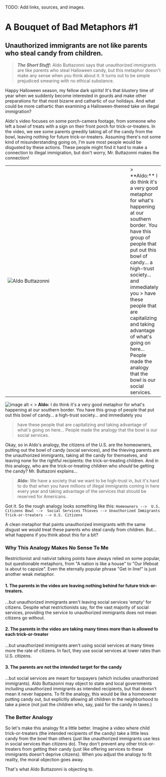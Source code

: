 <link rel="stylesheet" href="style.css">

TODO: Add links, sources, and images.

# A Bouquet of Bad Metaphors #1
## Unauthorized immigrants are not like parents who steal candy from children.

>**_The Short Stuff:_** Aldo Buttazonni says that unauthorized immigrants are like parents who steal Halloween candy, but this metaphor doesn't make any sense when you think about it. It turns out to be simple prejudiced smearing
> with no ethical substance.

Happy Halloween season, my fellow dark spirits! It's that blustery time of year when we suddenly become interested in gourds and make other preparations for that most bizarre and cathartic of our holidays.
And what could be more cathartic than examining a Halloween-themed take on illegal immigration? 


Aldo's video focuses on some porch-camera footage, from someone who left a bowl of treats with a sign on their front porch for trick-or-treaters. In the video, we see some parents greedily taking all of the candy from
the bowl, leaving nothing for future trick-or-treaters. Assuming there's not some kind of misunderstanding going on, I'm sure most people would be disgusted by these actions. 
These people might find it hard to 
make a connection to illegal immigration, but don't worry, Mr. Buttazonni makes the connection!

<table>
  <tr>
    <td style="width: 600px;"> <img src="https://github.com/fiverbeyond/skills-github-pages/blob/main/_data/_headshots/AldoButtazonni.png" alt="Aldo Buttazonni">
    </td>
    <td>
      > **Aldo:** I do think it's a very good metaphor for what's happening at our southern border. You have this group of people that put out this bowl of candy... a high-trust society... and immediately you
     > have these people that are capitalizing and taking advantage of what's going on here... People made the analogy that the bowl is our social services. 
    </td>
  </tr>
</table>

![image alt <](https://github.com/fiverbeyond/skills-github-pages/blob/main/_data/_headshots/AldoButtazonni.png) > **Aldo:** I do think it's a very good metaphor for what's happening at our southern border. You have this group of people that put out this bowl of candy... a high-trust society... and immediately you
> have these people that are capitalizing and taking advantage of what's going on here... People made the analogy that the bowl is our social services. 

Okay, so in Aldo's analogy, the citizens of the U.S. are the homeowners, putting out the bowl of candy (social services), and the thieving parents are the unauthorized immigrants, taking all the candy for
themselves, and leaving none for the rightful recipients: the trick-or-treating children. And in this analogy, who are the trick-or-treating children who *should* be getting the candy? 
Mr. Buttazoni explains...

> **Aldo:** We have a society that we want to be high-trust in, but it's hard to do that when you have millions of illegal immigrants coming in here every year
> and taking advantage of the services that should be reserved for Americans.

Got it. So the rough analogy looks something like this:
`Homeowners -->  U.S. Citizens
 Bowl -->  Social Services
 Thieves --> Unauthorized Immigrants
 Trick-or-treaters --> U.S. Citizens`

A clean metaphor that paints unauthorized immigrants with the same disgust we would treat these parents who steal candy from children. 
But... what happens if you think about this for a bit?

### Why This Analogy Makes No Sense To Me

Restrictionist and nativist talking points have always relied on some popular, but questionable metaphors, from "A nation is like a house" to "Our lifeboat is about to capsize". Even the eternally popular phrase "Get in line!" 
is just another weak metaphor. 

#### 1. The parents in the video are leaving nothing behind for future trick-or-treaters.

...but unauthorized immigrants aren't leaving social services 'empty' for citizens. Despite what restrictionists say,
for the vast majority of social services, providing the service to unauthorized immigrants does not mean citizens go without.

#### 2. The parents in the video are taking many times more than is allowed to each trick-or-treater

...but unauthorized immigrants aren't using social services at many times more the rate of citizens. In fact, they use social services at lower rates than U.S. citizens.

#### 3. The parents are not the intended target for the candy
...but social services are meant for taxpayers (which includes unauthorized immigrants). Aldo Buttazonni may object to state and local governments including unauthorized immigrants
as intended recipients, but that doesn't mean it never happens. To fit the analogy, this would be like a homeowner
putting candy out, but explicitly allowing all children in the neighborhood to take a piece (not just the children who, say, paid
for the candy in taxes.)

### The Better Analogy

So let's make this analogy fit a little better. Imagine a video where child trick-or-treaters (the intended recipients of the candy) 
take a little less candy from the bowl than others (just like unauthorized immigrants use less in social services than citizens do).
They don't prevent any other trick-or-treaters from getting their candy (just like offering services to these immigrants
doesn't deprive citizens). When you adjust the analogy to fit reality, the moral objection goes away.

That's what Aldo Buttazonni is objecting to.

